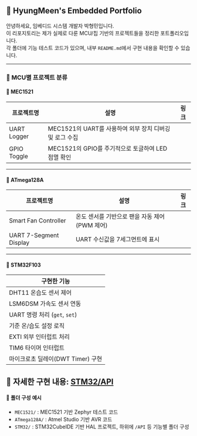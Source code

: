 ## 📁 HyungMeen's Embedded Portfolio

안녕하세요, 임베디드 시스템 개발자 박형민입니다.  
이 리포지토리는 제가 실제로 다룬 MCU/칩 기반의 프로젝트들을 정리한 포트폴리오입니다.  
각 폴더에 기능 테스트 코드가 있으며, 내부 `README.md`에서 구현 내용을 확인할 수 있습니다.

---

### 📌 MCU별 프로젝트 분류

#### 🔷 MEC1521

| 프로젝트명 | 설명 | 링크 |
|------------|------|------|
| UART Logger | MEC1521의 UART를 사용하여 외부 장치 디버깅 및 로그 수집 |
| GPIO Toggle | MEC1521의 GPIO를 주기적으로 토글하여 LED 점멸 확인 |

---

#### 🔷 ATmega128A

| 프로젝트명 | 설명 | 링크 |
|------------|------|------|
| Smart Fan Controller | 온도 센서를 기반으로 팬을 자동 제어 (PWM 제어) |
| UART 7-Segment Display | UART 수신값을 7세그먼트에 표시 |

---

#### 🔷 STM32F103

| 구현한 기능 |
|-------------|
| DHT11 온습도 센서 제어 |
| LSM6DSM 가속도 센서 연동 |
| UART 명령 처리 (`get`, `set`) |
| 기준 온/습도 설정 로직 |
| EXTI 외부 인터럽트 처리 |
| TIM6 타이머 인터럽트 |
| 마이크로초 딜레이(DWT Timer) 구현 |

🔗 자세한 구현 내용: [STM32/API](./STM32/API)
---

#### 📁 폴더 구성 예시

- `MEC1521/` : MEC1521 기반 Zephyr 테스트 코드  
- `ATmega128A/` : Atmel Studio 기반 AVR 코드  
- `STM32/` : STM32CubeIDE 기반 HAL 프로젝트, 하위에 `/API` 등 기능별 폴더 구성
